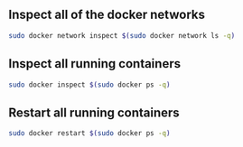## Inspect all of the docker networks
```bash
sudo docker network inspect $(sudo docker network ls -q)
```

## Inspect all running containers
```bash
sudo docker inspect $(sudo docker ps -q)
```

## Restart all running containers
```bash
sudo docker restart $(sudo docker ps -q)
```